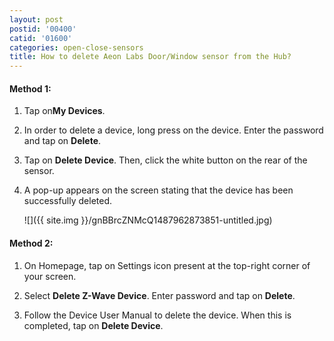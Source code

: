 ```yaml
---
layout: post
postid: '00400'
catid: '01600'
categories: open-close-sensors
title: How to delete Aeon Labs Door/Window sensor from the Hub?
---
```


#### **Method 1:**

1. Tap on**My Devices**.

2. In order to delete a device, long press on the device. Enter the password and tap on **Delete**.

3. Tap on **Delete Device**. Then, click the white button on the rear of the sensor.

4. A pop-up appears on the screen stating that the device has been successfully deleted.

    ![]({{ site.img }}/gnBBrcZNMcQ1487962873851-untitled.jpg)

#### **Method 2:**

1. On Homepage, tap on Settings icon present at the top-right corner of your screen.

2. Select **Delete Z-Wave Device**. Enter password and tap on **Delete**.

3. Follow the Device User Manual to delete the device. When this is completed, tap on **Delete Device**.
